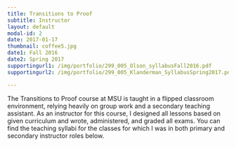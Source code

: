```yaml
---
title: Transitions to Proof 
subtitle: Instructor
layout: default
modal-id: 2
date: 2017-01-17
thumbnail: coffee5.jpg
date1: Fall 2016
date2: Spring 2017
supportingurl1: /img/portfolio/299_005_Olson_syllabusFall2016.pdf
supportingurl2: /img/portfolio/299_005_Klanderman_SyllabusSpring2017.pdf

---
```

The Transitions to Proof course at MSU is taught in a flipped classroom environment, relying heavily on group work and a secondary teaching assistant.  As an instructor for this course, I designed all lessons based on given curriculum and wrote, administered, and graded all exams.  You can find the teaching syllabi for the classes for which I was in both primary and secondary instructor roles below.
